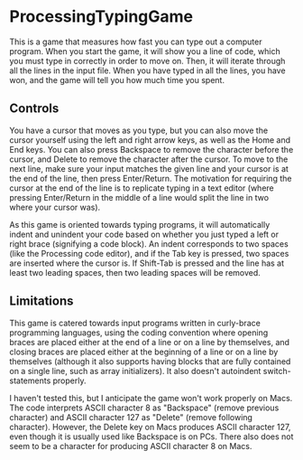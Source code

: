 # ProcessingTypingGame
This is a game that measures how fast you can type out a computer program. When you start the game, it will show you a line of code, which you must type in correctly in order to move on. Then, it will iterate through all the lines in the input file. When you have typed in all the lines, you have won, and the game will tell you how much time you spent.

## Controls
You have a cursor that moves as you type, but you can also move the cursor yourself using the left and right arrow keys, as well as the Home and End keys. You can also press Backspace to remove the character before the cursor, and Delete to remove the character after the cursor. To move to the next line, make sure your input matches the given line and your cursor is at the end of the line, then press Enter/Return. The motivation for requiring the cursor at the end of the line is to replicate typing in a text editor (where pressing Enter/Return in the middle of a line would split the line in two where your cursor was).

As this game is oriented towards typing programs, it will automatically indent and unindent your code based on whether you just typed a left or right brace (signifying a code block). An indent corresponds to two spaces (like the Processing code editor), and if the Tab key is pressed, two spaces are inserted where the cursor is. If Shift-Tab is pressed and the line has at least two leading spaces, then two leading spaces will be removed.

## Limitations
This game is catered towards input programs written in curly-brace programming languages, using the coding convention where opening braces are placed either at the end of a line or on a line by themselves, and closing braces are placed either at the beginning of a line or on a line by themselves (although it also supports having blocks that are fully contained on a single line, such as array initializers). It also doesn't autoindent switch-statements properly.

I haven't tested this, but I anticipate the game won't work properly on Macs. The code interprets ASCII character 8 as "Backspace" (remove previous character) and ASCII character 127 as "Delete" (remove following character). However, the Delete key on Macs produces ASCII character 127, even though it is usually used like Backspace is on PCs. There also does not seem to be a character for producing ASCII character 8 on Macs.
